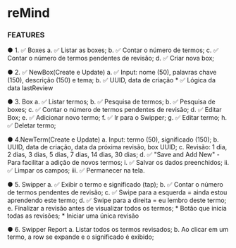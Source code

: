 # reMind


### FEATURES


● 1. ✅ Boxes
    a. ✅ Listar as boxes;
    b. ✅ Contar o número de termos;
    c. ✅ Contar o número de termos pendentes de revisão; 
    d. ✅ Criar nova box;
    
    
● 2. ✅ NewBox(Create e Update)
    a. ✅ Input: nome (50), palavras chave (150), descrição (150) e tema;
    b. ✅ UUID, data de criação
    *  ✅ Lógica da data lastReview
    
    
● 3. Box
    a. ✅ Listar termos;
    b. ✅ Pesquisa de termos;
    b. ✅ Pesquisa de boxes;
    c. ✅ Contar o número de termos pendentes de revisão; 
    d. ✅ Editar Box;
    e. ✅ Adicionar novo termo; 
    f. ✅ Ir para o Swipper;
    g. ✅ Editar termo; 
    h. ✅ Deletar termo;
     
     
● 4.NewTerm(Create e Update)
    a. Input: termo (50), significado (150);
    b. UUID, data de criação, data da próxima revisão, box UUID;
    c. Revisão: 1 dia, 2 dias, 3 dias, 5 dias, 7 dias, 14 dias, 30 dias;
    d. ✅ "Save and Add New" - Para facilitar a adição de novos termos;
        i.   ✅ Salvar os dados preenchidos; 
        ii.  ✅ Limpar os campos;
        iii. ✅ Permanecer na tela.
        
        
● 5. Swipper
    a. ✅ Exibir o termo e significado (tap);
    b. ✅ Contar o número de termos pendentes de revisão;
    c. ✅ Swipe para a esquerda = ainda estou aprendendo este termo;
    d. ✅ Swipe para a direita = eu lembro deste termo;
    e. Finalizar a revisão antes de visualizar todos os termos; 
    *  Botão que inicia todas as revisões;
    *  Iniciar uma única revisão
    
    
● 6. Swipper Report
    a. Listar todos os termos revisados;
    b. Ao clicar em um termo, a row se expande e o significado é exibido;
